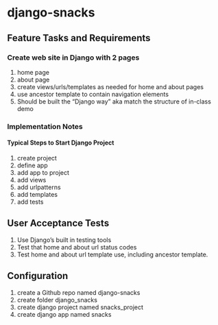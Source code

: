 # django-snacks

## Feature Tasks and Requirements

### Create web site in Django with 2 pages

1. home page
2. about page
3. create views/urls/templates as needed for home and about pages
4. use ancestor template to contain navigation elements
5. Should be built the “Django way” aka match the structure of in-class demo

### Implementation Notes

#### Typical Steps to Start Django Project

1. create project
2. define app
3. add app to project
4. add views
5. add urlpatterns
6. add templates
7. add tests

## User Acceptance Tests

1. Use Django’s built in testing tools
2. Test that home and about url status codes
3. Test home and about url template use, including ancestor template.

## Configuration

1. create a Github repo named django-snacks
2. create folder django_snacks
3. create django project named snacks_project
4. create django app named snacks
